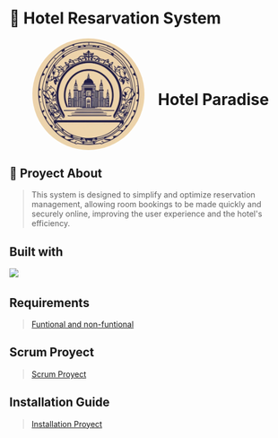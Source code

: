 # 🏨 Hotel Resarvation System
<div align="center">
  <img src="images/logohotel.png" alt="Logo" width="200" style="border-radius: 50%; display: inline-block; vertical-align: middle;"/>
  <h1 style="display: inline-block; vertical-align: middle; margin-left: 20px;">Hotel Paradise</h1>
</div>

## 🧩 Proyect About
>This system is designed to simplify and optimize reservation management, allowing room bookings to be made quickly and securely online, improving the user experience and the hotel's efficiency.

## Built with
<p align="left">
  <a href="https://skillicons.dev">
    <img src="https://skillicons.dev/icons?i=react,vite,tailwind,nodejs,html,css,js,java,spring,idea,mongodb,postgres,vscode,aws,github,git,docker,windows&perline=8"/>
  </a>
</p>

## Requirements
> [Funtional and non-funtional](./SystemRequirements.md)

## Scrum Proyect
> [Scrum Proyect](https://github.com/orgs/daswsi-utp/projects/5/views/5)

## Installation Guide
> [Installation Proyect](./hotelreservapp/installation.md)

   
